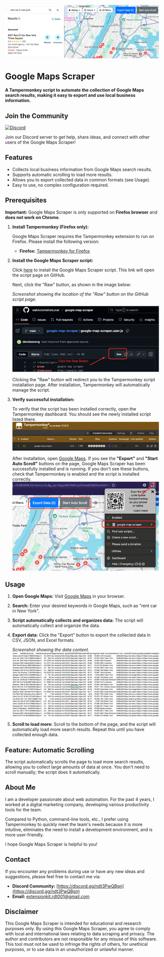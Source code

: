 ![Banner Image](https://raw.githubusercontent.com/webAutomationLover/google-map-scraper/refs/heads/main/resource/banner.png)

# Google Maps Scraper

**A Tampermonkey script to automate the collection of Google Maps search results, making it easy to export and use local business information.**

## Join the Community

[![Discord](https://img.shields.io/badge/Discord-Join%20Chat-7289DA?logo=discord&logoColor=white)](https://discord.gg/ndt3PwQBgn)

Join our Discord server to get help, share ideas, and connect with other users of the Google Maps Scraper!

## Features

*   Collects local business information from Google Maps search results.
*   Supports automatic scrolling to load more results.
*   Allows you to export collected data in common formats (see Usage).
*   Easy to use, no complex configuration required.

## Prerequisites

**Important:** Google Maps Scraper is only supported on **Firefox browser** and **does not work on Chrome**.

1. **Install Tampermonkey (Firefox only):**

    Google Maps Scraper requires the Tampermonkey extension to run on Firefox. Please install the following version:

    *   **Firefox:** [Tampermonkey for Firefox](https://addons.mozilla.org/en-US/firefox/addon/tampermonkey/)

2. **Install the Google Maps Scraper script:**

    Click [here](https://github.com/webAutomationLover/google-map-scraper/blob/main/google-map-scraper.user.js) to install the Google Maps Scraper script. This link will open the script page on GitHub.

    Next, click the "Raw" button, as shown in the image below:

    *Screenshot showing the location of the "Raw" button on the GitHub script page.*

    ![Install Button](https://raw.githubusercontent.com/webAutomationLover/google-map-scraper/refs/heads/main/resource/install_btn.png)

    Clicking the "Raw" button will redirect you to the Tampermonkey script installation page. After installation, Tampermonkey will automatically manage the script.

3. **Verify successful installation:**

    To verify that the script has been installed correctly, open the Tampermonkey dashboard. You should see the newly installed script listed there.
   ![DashBoard](https://raw.githubusercontent.com/webAutomationLover/google-map-scraper/refs/heads/main/resource/dashboard.png)

    After installation, open [Google Maps](https://www.google.com/maps/search/new+york+car+rental/@40.7319892,-73.9923282,22015m). If you see the **"Export"** and **"Start Auto Scroll"** buttons on the page, Google Maps Scraper has been successfully installed and is running. If you don't see these buttons, check that Tampermonkey is enabled and the script is installed correctly.
   ![Activated](https://raw.githubusercontent.com/webAutomationLover/google-map-scraper/refs/heads/main/resource/actived.png)

## Usage

1.  **Open Google Maps:** Visit [Google Maps](https://www.google.com/maps/search/new+york+car+rental/@40.7319892,-73.9923282,22015m) in your browser.

2.  **Search:** Enter your desired keywords in Google Maps, such as "rent car in New York".

3.  **Script automatically collects and organizes data:** The script will automatically collect and organize the data.

4.  **Export data:** Click the "Export" button to export the collected data in CSV, JSON, and Excel formats.

    *Screenshot showing the data content.*
    ![exported](https://raw.githubusercontent.com/webAutomationLover/google-map-scraper/refs/heads/main/resource/exported.png)

5.  **Scroll to load more:** Scroll to the bottom of the page, and the script will automatically load more search results. Repeat this until you have collected enough data.

## Feature: Automatic Scrolling

The script automatically scrolls the page to load more search results, allowing you to collect large amounts of data at once. You don't need to scroll manually; the script does it automatically.

## About Me

I am a developer passionate about web automation. For the past 4 years, I worked at a digital marketing company, developing various productivity tools for the team. 

Compared to Python, command-line tools, etc., I prefer using Tampermonkey to quickly meet the team's needs because it is more intuitive, eliminates the need to install a development environment, and is more user-friendly. 

I hope Google Maps Scraper is helpful to you!

## Contact

If you encounter any problems during use or have any new ideas and suggestions, please feel free to contact me via:

*   **Discord Community:** [https://discord.gg/ndt3PwQBgn](https://discord.gg/ndt3PwQBgn)
*   **Email:** extensionkit.rdt001@gmail.com

## Disclaimer

This Google Maps Scraper is intended for educational and research purposes only. By using this Google Maps Scraper, you agree to comply with local and international laws relating to data scraping and privacy. The author and contributors are not responsible for any misuse of this software. This tool must not be used to infringe the rights of others, for unethical purposes, or to use data in an unauthorized or unlawful manner.
